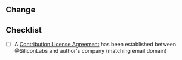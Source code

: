## Change
<!--
  Describe your changes below.

  (internal references are encouraged in commit messages as well,
  please align to others changes)

-->

## Checklist
<!--
  Please put an `x` in each box to make sure to enable contribution process
-->

- [ ] A [Contribution License Agreement][CLA] has been established between @SiliconLabs and author's company (matching email domain)

[CLA]: https://en.wikipedia.org/wiki/Contributor_License_Agreement


